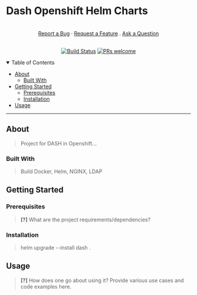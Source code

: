 # Dash Openshift Helm Charts

<div align="center">
  <br />
  <a href="https://github.com/armadik/dash/issues/new?assignees=&labels=bug&template=01_BUG_REPORT.md&title=bug%3A+">Report a Bug</a>
  ·
  <a href="https://github.com/armadik/dash/issues/new?assignees=&labels=enhancement&template=02_FEATURE_REQUEST.md&title=feat%3A+">Request a Feature</a>
  .
  <a href="https://github.com/armadik/dash/issues/new?assignees=&labels=question&template=04_SUPPORT_QUESTION.md&title=support%3A+">Ask a Question</a>
</div>

<div align="center">
<br />

[![Build Status](https://app.travis-ci.com/Armadik/dash.svg?branch=main)](https://app.travis-ci.com/Armadik/dash)
[![PRs welcome](https://img.shields.io/badge/PRs-welcome-ff69b4.svg?style=flat-square)](https://github.com/armadik/dash/issues?q=is%3Aissue+is%3Aopen+label%3A%22help+wanted%22)

</div>

<details open="open">
<summary>Table of Contents</summary>

- [About](#about)
  - [Built With](#built-with)
- [Getting Started](#getting-started)
  - [Prerequisites](#prerequisites)
  - [Installation](#installation)
- [Usage](#usage)

---

## About

> Project for DASH in Openshift...

</details>

### Built With

> Build Docker, Helm, NGINX, LDAP

## Getting Started

### Prerequisites

> **[?]**
> What are the project requirements/dependencies?

### Installation

> 
> helm upgrade --install dash .

## Usage

> **[?]**
> How does one go about using it?
> Provide various use cases and code examples here.
